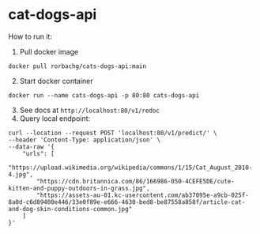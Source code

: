 # cat-dogs-api
How to run it:
1. Pull docker image

  `docker pull rorbachg/cats-dogs-api:main`
  
2. Start docker container

`docker run --name cats-dogs-api -p 80:80 cats-dogs-api`

3. See docs at `http://localhost:80/v1/redoc`
4. Query local endpoint:

```
curl --location --request POST 'localhost:80/v1/predict/' \
--header 'Content-Type: application/json' \
--data-raw '{
    "urls": [
        "https://upload.wikimedia.org/wikipedia/commons/1/15/Cat_August_2010-4.jpg",
        "https://cdn.britannica.com/86/166986-050-4CEFE5DE/cute-kitten-and-puppy-outdoors-in-grass.jpg",
        "https://assets-au-01.kc-usercontent.com/ab37095e-a9cb-025f-8a0d-c6d89400e446/33e0f89e-e666-4630-bed8-be87558a858f/article-cat-and-dog-skin-conditions-common.jpg"
    ]
}'
```

